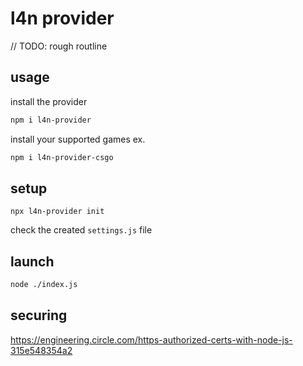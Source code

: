 # l4n provider
// TODO: rough routline

## usage
install the provider
``` sh
npm i l4n-provider
```
install your supported games ex.
``` sh
npm i l4n-provider-csgo
```

## setup
```
npx l4n-provider init
```
check the created `settings.js` file

## launch
``` sh
node ./index.js
```

## securing
https://engineering.circle.com/https-authorized-certs-with-node-js-315e548354a2
